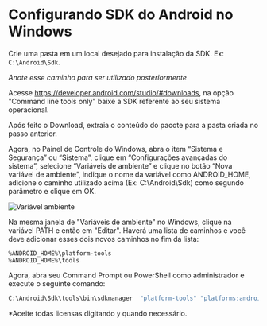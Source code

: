 # Configurando SDK do Android no Windows

Crie uma pasta em um local desejado para instalação da SDK. Ex: `C:\Android\Sdk`.

*Anote esse caminho para ser utilizado posteriormente*

Acesse https://developer.android.com/studio/#downloads, na opção "Command line tools only" baixe a SDK referente ao seu sistema operacional.

Após feito o Download, extraia o conteúdo do pacote para a pasta criada no passo anterior.

Agora, no Painel de Controle do Windows, abra o item “Sistema e Segurança” ou “Sistema”, clique em “Configurações avançadas do sistema”, selecione “Variáveis de ambiente” e clique no botão “Nova variável de ambiente”, indique o nome da variável como ANDROID_HOME, adicione o caminho utilizado acima (Ex: C:\Android\Sdk) como segundo parâmetro e clique em OK.

![Variável ambiente](/assets/5.png)

Na mesma janela de "Variáveis de ambiente" no Windows, clique na variável PATH e então em "Editar". Haverá uma lista de caminhos e você deve adicionar esses dois novos caminhos no fim da lista:

```
%ANDROID_HOME%\platform-tools
%ANDROID_HOME%\tools
```

Agora, abra seu Command Prompt ou PowerShell como administrador e execute o seguinte comando:

```sh
C:\Android\Sdk\tools\bin\sdkmanager  "platform-tools" "platforms;android-27" "build-tools;27.0.3" 
```

*Aceite todas licensas digitando `y` quando necessário.
